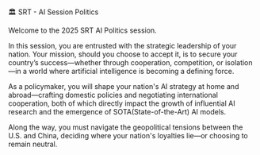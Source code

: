🏛️ SRT - AI Session Politics

Welcome to the 2025 SRT AI Politics session.

In this session, you are entrusted with the strategic leadership of your nation. Your mission, should you choose to accept it, is to secure your country’s success—whether through cooperation, competition, or isolation—in a world where artificial intelligence is becoming a defining force.

As a policymaker, you will shape your nation's AI strategy at home and abroad—crafting domestic policies and negotiating international cooperation, both of which directly impact the growth of influential AI research and the emergence of SOTA(State-of-the-Art) AI models.

Along the way, you must navigate the geopolitical tensions between the U.S. and China, deciding where your nation's loyalties lie—or choosing to remain neutral.

